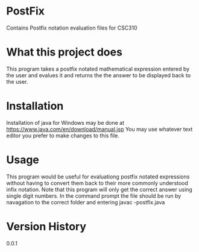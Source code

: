 # PostFix
Contains Postfix notation evaluation files for CSC310


# What this project does

This program takes a postfix notated mathematical expression entered by the user and evalues it and returns the the answer to be displayed back to the user. 

# Installation

Installation of java for Windows may be done at https://www.java.com/en/download/manual.jsp
You may use whatever text editor you prefer to make changes to this file.

# Usage

This program would be useful for evaluationg postfix notated expressions without having to convert them back to their more commonly understood infix notation. Note that this program will only get the correct answer using single digit numbers.
In the command prompt the file should be run by navagation to the correct folder and entering javac -postfix.java 

# Version History

0.0.1
